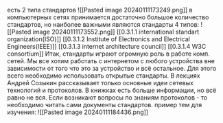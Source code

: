 есть 2 типа стандартов 
![[Pasted image 20240111173249.png]]
в компьютерных сетях принимается достаточно большое количество стандартов, но наиболее важными  являются стандарты 4 типов:
![[Pasted image 20240111173552.png]]
[[0.3.1.1 international standart organization(ISO)]]
[[0.3.1.2 Institute of Electronics and Electrical Engineers(IEEE)]]
[[0.3.1.3 internet architecture council]]
[[0.3.1.4 W3C consortium]]
Итак, стандарты играют огромную роль в работе комп. сетей. Мы все хотим работать с интернетом с любого устройства вне зависимости от того что это за устройство и всё остальное. Для этого всего  необходимо использовать открытые стандарты. В лекциях Андрей Созыкин рассказывает только основные идеи сетевых технологий и протоколов. В книжках есть больше информации, но всё равно не вся. Если возникают вопросы по знаниям протоколов - то необходимо читать сами документы стандартов.  пример тем для изучения: ![[Pasted image 20240111184436.png]]